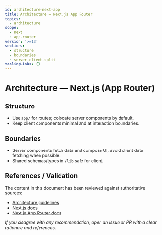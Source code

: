 ```yaml
---
id: architecture-next-app
title: Architecture — Next.js App Router
topics:
  - architecture
scope:
  - next
  - app-router
version: '>=13'
sections:
  - structure
  - boundaries
  - server-client-split
toolingLinks: {}
---
```


# Architecture — Next.js (App Router)

## Structure

- Use `app/` for routes; colocate server components by default.
- Keep client components minimal and at interaction boundaries.

## Boundaries

- Server components fetch data and compose UI; avoid client data fetching when possible.
- Shared schemas/types in `/lib` safe for client.

## References / Validation

The content in this document has been reviewed against authoritative sources:
- [Architecture guidelines](https://nextjs.org/docs/architecture)
- [Next.js docs](https://nextjs.org/docs)
- [Next.js App Router docs](https://nextjs.org/docs/app)

_If you disagree with any recommendation, open an issue or PR with a clear rationale and references._

